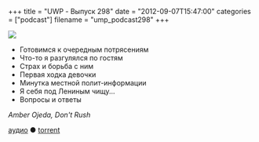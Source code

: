 +++
title = "UWP - Выпуск 298"
date = "2012-09-07T15:47:00"
categories = ["podcast"]
filename = "ump_podcast298"
+++

![](https://podcast.umputun.com/images/uwp/uwp298.jpg)

- Готовимся к очередным потрясениям
- Что-то я разгулялся по гостям
- Страх и борьба с ним
- Первая ходка девочки
- Минутка местной полит-информации
- Я себя под Лениным чищу...
- Вопросы и ответы

_Amber Ojeda, Don't Rush_

[аудио](https://podcast.umputun.com/media/ump_podcast298.mp3) ● [torrent](http://archive.rucast.net/uwp/media/ump_podcast298.mp3.torrent)

<audio src="https://podcast.umputun.com/media/ump_podcast298.mp3" preload="none"></audio>